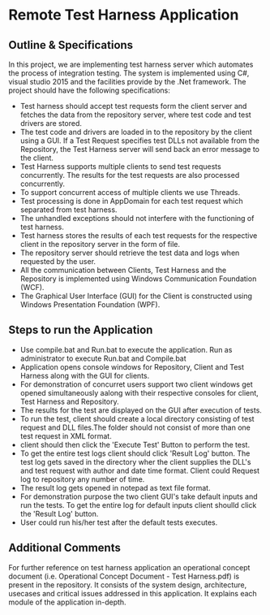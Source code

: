 # Remote Test Harness Application

## Outline & Specifications

In this project, we are implementing test harness server which automates the process of integration testing. The system is implemented using C#, visual studio 2015 and the facilities provide by the .Net framework. The project should have the following specifications:

* Test harness should accept test requests form the client server and fetches the data from the repository server, where test code and test drivers are stored.
* The test code and drivers are loaded in to the repository by the client using a GUI. If a Test Request specifies test DLLs not available from the Repository, the Test Harness server will send back an error message to the client.
* Test Harness supports multiple clients to send test requests concurrently. The results for the test requests are also processed concurrently.
* To support concurrent access of multiple clients we use Threads.
* Test processing is done in AppDomain for each test request which separated from test harness.
* The unhandled exceptions should not interfere with the functioning of test harness. 
* Test harness stores the results of each test requests for the respective client in the repository server in the form of file. 
* The repository server should retrieve the test data and logs when requested by the user. 
* All the communication between Clients, Test Harness and the Repository is implemented using Windows Communication Foundation (WCF).
* The Graphical User Interface (GUI) for the Client is constructed using Windows Presentation Foundation (WPF).

## Steps to run the Application
* Use compile.bat and Run.bat to execute the application. Run as administrator to execute Run.bat and Compile.bat
* Application opens console windows for Repository, Client and Test Harness along with the GUI for clients.
* For demonstration of concurret users support two client windows get opened simultaneously aalong with their respective consoles for client, Test Harness and Repository.
* The results for the test are displayed on the GUI after execution of tests.
* To run the test, client should create a local directory consisting of test request and DLL files.The folder should not consist of more than one test request in XML format.
* client should then click the 'Execute Test' Button to perform the test. 
* To get the entire test logs client should click 'Result Log' button. The test log gets saved in the directory wher the client supplies the DLL's and test request with author and date time format. Client could Request log to repository any number of time.
* The result log gets opened in notepad as text file format.
* For demonstration purpose the two client GUI's take default inputs and run   the tests. To get the entire log for default inputs client shoulld click    the 'Result Log' button. 
* User could run his/her test after the default tests executes.

## Additional Comments

For further reference on test harness application an operational concept document (i.e. Operational Concept Document - Test Harness.pdf) is present in the repository. It consists of the system design, architecture, usecases and critical issues addressed in this application. It explains each module of the application in-depth.
